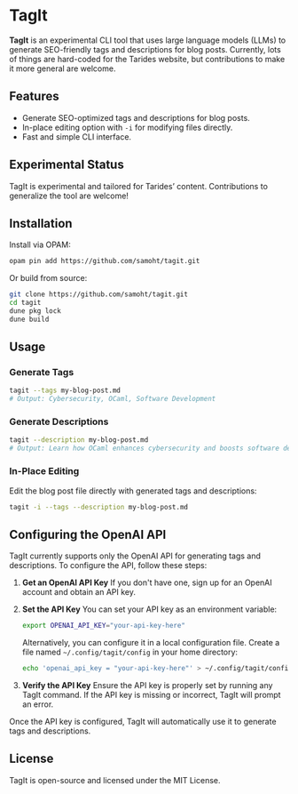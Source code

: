 # TagIt

**TagIt** is an experimental CLI tool that uses large language models
(LLMs) to generate SEO-friendly tags and descriptions for blog
posts. Currently, lots of things are hard-coded for the Tarides website, but
contributions to make it more general are welcome.

## Features

- Generate SEO-optimized tags and descriptions for blog posts.
- In-place editing option with `-i` for modifying files directly.
- Fast and simple CLI interface.

## Experimental Status

TagIt is experimental and tailored for Tarides’ content. Contributions
to generalize the tool are welcome!

## Installation

Install via OPAM:

```bash
opam pin add https://github.com/samoht/tagit.git
```

Or build from source:

```bash
git clone https://github.com/samoht/tagit.git
cd tagit
dune pkg lock
dune build
```

## Usage

### Generate Tags

```bash
tagit --tags my-blog-post.md
# Output: Cybersecurity, OCaml, Software Development

```

### Generate Descriptions

```bash
tagit --description my-blog-post.md
# Output: Learn how OCaml enhances cybersecurity and boosts software development performance.

```

### In-Place Editing

Edit the blog post file directly with generated tags and descriptions:

```bash
tagit -i --tags --description my-blog-post.md
```

## Configuring the OpenAI API

TagIt currently supports only the OpenAI API for generating tags and
descriptions. To configure the API, follow these steps:

1. **Get an OpenAI API Key** If you don't have one, sign up for an
   OpenAI account and obtain an API key.

2. **Set the API Key**
   You can set your API key as an environment variable:

   ```bash
   export OPENAI_API_KEY="your-api-key-here"
   ```

   Alternatively, you can configure it in a local configuration file. Create
   a file named `~/.config/tagit/config` in your home directory:

   ```bash
   echo 'openai_api_key = "your-api-key-here"' > ~/.config/tagit/config
   ```

3. **Verify the API Key** Ensure the API key is properly set by
   running any TagIt command. If the API key is missing or incorrect,
   TagIt will prompt an error.

Once the API key is configured, TagIt will automatically use it to
generate tags and descriptions.

## License

TagIt is open-source and licensed under the MIT License.
